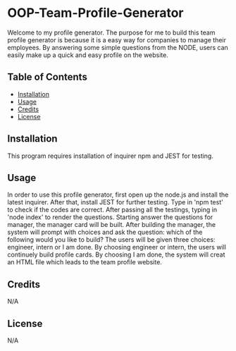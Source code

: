 # OOP-Team-Profile-Generator
Welcome to my profile generator. The purpose for me to build this team profile generator is because it is a easy way for companies to manage their employees. By answering some simple questions from the NODE, users can easily make up a quick and easy profile on the website. 


## Table of Contents

- [Installation](#installation)
- [Usage](#usage)
- [Credits](#credits)
- [License](#license)

## Installation

This program requires installation of inquirer npm and JEST for testing.

## Usage

In order to use this profile generator, first open up the node.js and install the latest inquirer. After that, install JEST for further testing. Type in 'npm test' to check if the codes are correct. After passing all the testings, typing in 'node index' to render the questions. Starting answer the questions for manager, the manager card will be built. After building the manager, the system will prompt with choices and ask the question: which of the following would you like to build? The users will be given three choices: engineer, intern or I am done. By choosing engineer or intern, the users will continuely build profile cards. By choosing I am done, the system will creat an HTML file which leads to the team profile website. 


## Credits

N/A

## License

N/A

